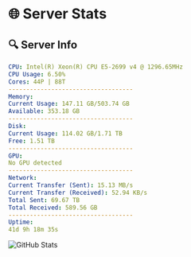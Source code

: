 # 🌐 Server Stats
## 🔍 Server Info
```yaml
CPU: Intel(R) Xeon(R) CPU E5-2699 v4 @ 1296.65MHz
CPU Usage: 6.50%
Cores: 44P | 88T
-----------------------------------
Memory:
Current Usage: 147.11 GB/503.74 GB
Available: 353.18 GB
-----------------------------------
Disk:
Current Usage: 114.02 GB/1.71 TB
Free: 1.51 TB
-----------------------------------
GPU:
No GPU detected
-----------------------------------
Network:
Current Transfer (Sent): 15.13 MB/s
Current Transfer (Received): 52.94 KB/s
Total Sent: 69.67 TB
Total Received: 589.56 GB
-----------------------------------
Uptime:
41d 9h 18m 35s
```
![GitHub Stats](https://img.shields.io/badge/Updated-2025-04-18_06:41:24-blue)